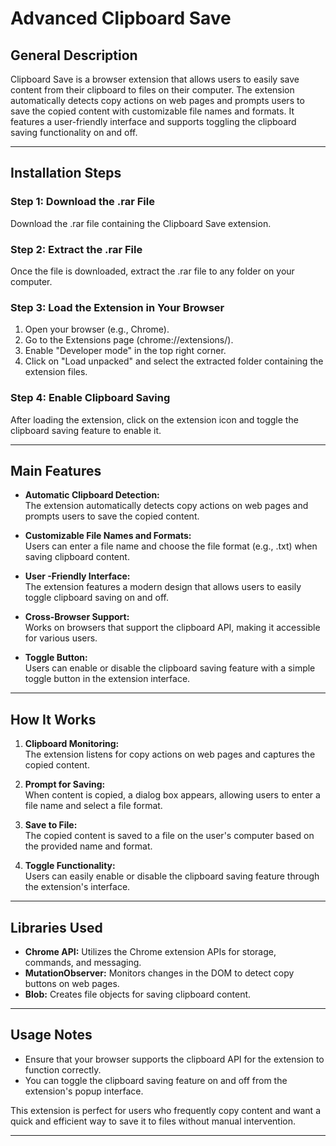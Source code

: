 # Advanced Clipboard Save

## General Description

Clipboard Save is a browser extension that allows users to easily save content from their clipboard to files on their computer. The extension automatically detects copy actions on web pages and prompts users to save the copied content with customizable file names and formats. It features a user-friendly interface and supports toggling the clipboard saving functionality on and off.

---

## Installation Steps

### Step 1: Download the .rar File
Download the .rar file containing the Clipboard Save extension.

### Step 2: Extract the .rar File
Once the file is downloaded, extract the .rar file to any folder on your computer.

### Step 3: Load the Extension in Your Browser
1. Open your browser (e.g., Chrome).
2. Go to the Extensions page (chrome://extensions/).
3. Enable "Developer mode" in the top right corner.
4. Click on "Load unpacked" and select the extracted folder containing the extension files.

### Step 4: Enable Clipboard Saving
After loading the extension, click on the extension icon and toggle the clipboard saving feature to enable it.

---

## Main Features

- **Automatic Clipboard Detection:**  
  The extension automatically detects copy actions on web pages and prompts users to save the copied content.

- **Customizable File Names and Formats:**  
  Users can enter a file name and choose the file format (e.g., .txt) when saving clipboard content.

- **User -Friendly Interface:**  
  The extension features a modern design that allows users to easily toggle clipboard saving on and off.

- **Cross-Browser Support:**  
  Works on browsers that support the clipboard API, making it accessible for various users.

- **Toggle Button:**  
  Users can enable or disable the clipboard saving feature with a simple toggle button in the extension interface.

---

## How It Works

1. **Clipboard Monitoring:**  
   The extension listens for copy actions on web pages and captures the copied content.

2. **Prompt for Saving:**  
   When content is copied, a dialog box appears, allowing users to enter a file name and select a file format.

3. **Save to File:**  
   The copied content is saved to a file on the user's computer based on the provided name and format.

4. **Toggle Functionality:**  
   Users can easily enable or disable the clipboard saving feature through the extension's interface.

---

## Libraries Used

- **Chrome API:** Utilizes the Chrome extension APIs for storage, commands, and messaging.
- **MutationObserver:** Monitors changes in the DOM to detect copy buttons on web pages.
- **Blob:** Creates file objects for saving clipboard content.

---

## Usage Notes

- Ensure that your browser supports the clipboard API for the extension to function correctly.
- You can toggle the clipboard saving feature on and off from the extension's popup interface.

This extension is perfect for users who frequently copy content and want a quick and efficient way to save it to files without manual intervention.

---
